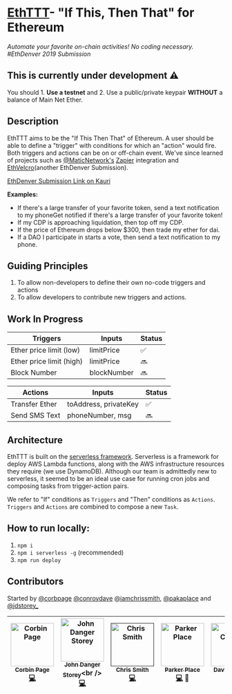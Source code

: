 # [EthTTT](https://www.ethttt.com)- "If This, Then That" for Ethereum 
_Automate your favorite on-chain activities! No coding necessary. #EthDenver 2019 Submission_

## This is currently under development :warning:
You should 1. **Use a testnet** and 2. Use a public/private keypair **WITHOUT** a balance of Main Net Ether.

## Description
EthTTT aims to be the "If This Then That" of Ethereum. A user should be able to define a "trigger" with conditions for which an "action" would fire. Both triggers and actions can be on or off-chain event. We've since learned of projects such as [@MaticNetwork's](https://github.com/maticnetwork) [Zapier](https://matic.network/dagger/zapier/) integration and [EthVelcro](https://kauri.io/article/172e228b2e7d4beaa59c0a49a027ef1e/v1/ethvelcro)(another EthDenver Submission).

[EthDenver Submission Link on Kauri](https://kauri.io/article/472179d37d274fb6b67f999a457d87b0/v2/eth-this-then-that-(ifttt-for-ethereum)) 

**Examples:**
* If there's a large transfer of your favorite token, send a text notification to my phoneGet notified if there's a large transfer of your favorite token! 
* If my CDP is approaching liquidation, then top off my CDP.
* If the price of Ethereum drops below $300, then trade my ether for dai.
* If a DAO I participate in starts a vote, then send a text notification to my phone.

## Guiding Principles
1. To allow non-developers to define their own no-code triggers and actions
2. To allow developers to contribute new triggers and actions. 


## Work In Progress
Triggers | Inputs | Status
------------- | ------------- | -------------
| Ether price limit (low)| limitPrice | :white_check_mark:|
| Ether price limit (high) | limitPrice | :soon:
| Block Number | blockNumber| :soon:


|Actions | Inputs | Status| 
------------- | ------------- | -------------
Transfer Ether | toAddress, privateKey | :white_check_mark:
Send SMS Text  | phoneNumber, msg | :soon:

## Architecture
EthTTT is built on the [serverless framework](https://www.npmjs.com/package/serverless). Serverless is a framework for deploy AWS Lambda functions, along with the AWS infrastructure resources they require (we use DynamoDB). Although our team is admittedly new to serverless, it seemed to be an ideal use case for running cron jobs and composing tasks from trigger-action pairs. 

We refer to "If" conditions as `Triggers` and "Then" conditions as `Actions`. `Triggers` and `Actions` are combined to compose a new `Task`. 

## How to run locally:
1. `npm i`
2. `npm i serverless -g` (recommended) 
3. `npm run deploy`

## Contributors
Started by [@corbpage](https://twitter.com/corbpage) [@conroydave](https://twitter.com/conroydave) [@iamchrissmith](https://twitter.com/iamchrissmith), [@pakaplace](https://twitter.com/Parker_Place) and [@jdstorey_](https://twitter.com/johnDanger_)

| [<img src="https://avatars0.githubusercontent.com/u/1858017?s=400&v=4" width="100px;" alt="Corbin Page"/><br /><sub><b>Corbin Page</b></sub>](https://twitter.com/corbpage)<br />[💻](https://github.com/kentcdodds/eththisthenthat/if-be/commits?author=kentcdodds "Code") | [<img src="https://avatars2.githubusercontent.com/u/2646310?s=400&v=4" width="100px;" alt="John Danger Storey"/><br /><sub><b>John Danger Storey</b></sub>](https://twitter.com/johnDanger_)<br />[💻](https://github.com/eththisthenthat/if-be/commits?author=johndangerstorey "Code") | [<img src="https://avatars3.githubusercontent.com/u/1408372?s=400&v=4" width="100px;" alt="Chris Smith"/><br /><sub><b>Chris Smith</b></sub>]()<br />[💻](https://github.com/eththisthenthat/if-be?author=iamchrissmith "Code") | [<img src="https://avatars0.githubusercontent.com/u/19257612?s=460&v=4" width="100px;" alt="Parker Place"/><br /><sub><b>Parker Place</b></sub>](https://twitter.com/pakaplace)<br />[💻](https://github.com/pakaplace/eththisthenthat/if-be/commits?author=pakaplace "Code") 📖 | [<img src="https://avatars3.githubusercontent.com/u/4235274?s=400&v=4" width="100px;" alt="David Conroy"/><br /><sub><b>David Conroy</b></sub>](http://twitter.com/dconroy)<br />[💻](https://github.com/eththisthenthat/if-be/commits?author=dconroy "Code") | 
| :---: | :---: | :---: | :---: | :---: | 


